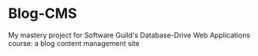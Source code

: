 # Blog-CMS
My mastery project for Software Guild's Database-Drive Web Applications course: a blog content management site
